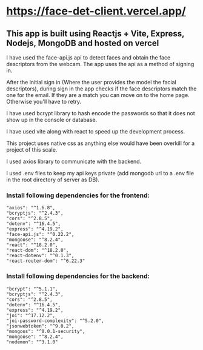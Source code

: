 # https://face-det-client.vercel.app/

## This app is built using Reactjs + Vite, Express, Nodejs, MongoDB and hosted on vercel

I have used the face-api.js api to detect faces and obtain the face descriptors from the webcam.
The app uses the api as a method of signing in.

After the initial sign in (Where the user provides the model the facial descriptors), during sign in the app checks if the face descriptors match the one for the email. 
If they are a match you can move on to the home page. Otherwise you'll have to retry.

I have used bcrypt library to hash encode the passwords so that it does not show up in the console or database.

I have used vite along with react to speed up the development process.

This project uses native css as anything else would have been overkill for a project of this scale.

I used axios library to communicate with the backend.

I used .env files to keep my api keys private (add mongodb url to a .env file in the root directory of server as DB).

### Install following dependencies for the frontend: 
    "axios": "^1.6.8",
    "bcryptjs": "^2.4.3",
    "cors": "^2.8.5",
    "dotenv": "^16.4.5",
    "express": "^4.19.2",
    "face-api.js": "^0.22.2",
    "mongoose": "^8.2.4",
    "react": "^18.2.0",
    "react-dom": "^18.2.0",
    "react-dotenv": "^0.1.3",
    "react-router-dom": "^6.22.3"
### Install following dependencies for the backend:
    "bcrypt": "^5.1.1",
    "bcryptjs": "^2.4.3",
    "cors": "^2.8.5",
    "dotenv": "^16.4.5",
    "express": "^4.19.2",
    "joi": "^17.12.2",
    "joi-password-complexity": "^5.2.0",
    "jsonwebtoken": "^9.0.2",
    "mongoos": "^0.0.1-security",
    "mongoose": "^8.2.4",
    "nodemon": "^3.1.0"
  



